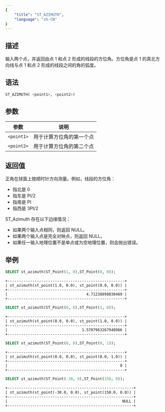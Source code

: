```yaml
---
{
    "title": "ST_AZIMUTH",
    "language": "zh-CN"
}
---
```


## 描述

输入两个点，并返回由点 1 和点 2 形成的线段的方位角。方位角是点 1 的真北方向线与点 1 和点 2 形成的线段之间的角的弧度。

## 语法

```sql
ST_AZIMUTH( <point1>, <point2>)
```
## 参数

| 参数       | 说明           |
|----------|--------------|
| `<point1>` | 用于计算方位角的第一个点 |
| `<point2>` | 用于计算方位角的第二个点 |

## 返回值

正角在球面上按顺时针方向测量。例如，线段的方位角：

- 指北是 0
- 指东是 PI/2
- 指南是 PI
- 指西是 3PI/2

ST_Azimuth 存在以下边缘情况：

- 如果两个输入点相同，则返回 NULL。
- 如果两个输入点是完全对映点，则返回 NULL。
- 如果任一输入地理位置不是单点或为空地理位置，则会抛出错误。

## 举例

```sql
SELECT st_azimuth(ST_Point(1, 0),ST_Point(0, 0));
```

```text
+----------------------------------------------------+
| st_azimuth(st_point(1.0, 0.0), st_point(0.0, 0.0)) |
+----------------------------------------------------+
|                                   4.71238898038469 |
+----------------------------------------------------+
```

```sql
SELECT st_azimuth(ST_Point(0, 0),ST_Point(1, 0));
```

```text
+----------------------------------------------------+
| st_azimuth(st_point(0.0, 0.0), st_point(1.0, 0.0)) |
+----------------------------------------------------+
|                                 1.5707963267948966 |
+----------------------------------------------------+
```

```sql
SELECT st_azimuth(ST_Point(0, 0),ST_Point(0, 1));
```

```text
+----------------------------------------------------+
| st_azimuth(st_point(0.0, 0.0), st_point(0.0, 1.0)) |
+----------------------------------------------------+
|                                                  0 |
+----------------------------------------------------+
```

```sql
SELECT st_azimuth(ST_Point(-30, 0),ST_Point(150, 0));
```

```text
+--------------------------------------------------------+
| st_azimuth(st_point(-30.0, 0.0), st_point(150.0, 0.0)) |
+--------------------------------------------------------+
|                                                   NULL |
+--------------------------------------------------------+
```

